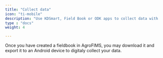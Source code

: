```yaml
---
title: "Collect data"
icon: "ti-mobile"
description: "Use KDSmart, Field Book or ODK apps to collect data with AgroFIMS fielbooks"
type : "docs"
weight: 4

---
```


Once you have created a fieldbook in AgroFIMS, you may download it and export it to an Android device to digitaly collect your data.